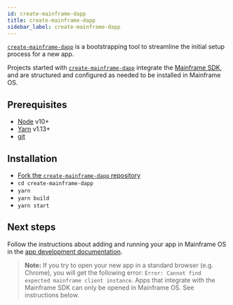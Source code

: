 ```yaml
---
id: create-mainframe-dapp
title: create-mainframe-dapp
sidebar_label: create-mainframe-dapp
---
```


[`create-mainframe-dapp`](https://github.com/MainframeHQ/create-mainframe-dapp) is a bootstrapping tool to streamline the initial setup process for a new app.

Projects started with [`create-mainframe-dapp`](https://github.com/MainframeHQ/create-mainframe-dapp) integrate the [Mainframe SDK](sdk.md), and are structured and configured as needed to be installed in Mainframe OS.

## Prerequisites

- [Node](https://nodejs.org/en/) v10+
- [Yarn](https://yarnpkg.com/lang/en/docs/install/) v1.13+
- [git](https://git-scm.com/)

## Installation

- [Fork the `create-mainframe-dapp` repository](https://github.com/MainframeHQ/create-mainframe-dapp/fork)
- `cd create-mainframe-dapp`
- `yarn`
- `yarn build`
- `yarn start`

## Next steps

Follow the instructions about adding and running your app in Mainframe OS in the [app development documentation](app-flow.md).

> **Note:** If you try to open your new app in a standard browser (e.g. Chrome), you will get the following error: `Error: Cannot find expected mainframe client instance`. Apps that integrate with the Mainframe SDK can only be opened in Mainframe OS. See instructions below.
